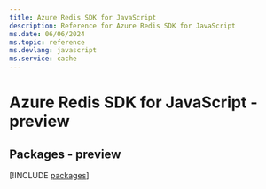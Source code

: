 ```yaml
---
title: Azure Redis SDK for JavaScript
description: Reference for Azure Redis SDK for JavaScript
ms.date: 06/06/2024
ms.topic: reference
ms.devlang: javascript
ms.service: cache
---
```

# Azure Redis SDK for JavaScript - preview
## Packages - preview
[!INCLUDE [packages](redis-index.md)]